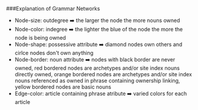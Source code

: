 ###Explanation of Grammar Networks  
  
* Node-size: outdegree :arrow_right: the larger the node the more nouns owned  
* Node-color: indegree :arrow_right: the lighter the blue of the node the more the node is being owned  
* Node-shape: possessive attribute :arrow_right: diamond nodes own others and cirlce nodes don't own anything  
* Node-border: noun attribute :arrow_right: nodes with black border are never owned, red bordered nodes are archetypes and/or site index nouns directly owned, orange bordered nodes are archetypes and/or site index nouns referenced as owned in phrase containing ownership linking, yellow bordered nodes are basic nouns  
* Edge-color: article containing phrase atribute :arrow_right: varied colors for each article  
